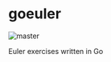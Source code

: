 # goeuler
![master](https://github.com/alesr/goeuler/actions/workflows/ci.yaml/badge.svg)

Euler exercises written in Go
